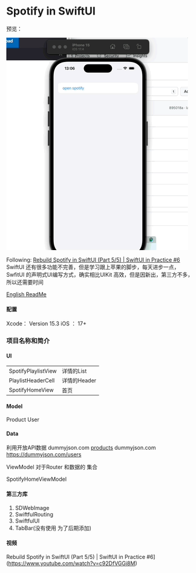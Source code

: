  
 
# **Spotify in SwiftUI** 
 
预览： 

 ![](PreviewFiles/Apr-27-2024%2013-07-31.gif)

Following: [Rebuild Spotify in SwiftUI \(Part 5/5\) | SwiftUI in Practice \#6](https://www.youtube.com/watch?v=c92DfVGGi8M)
SwiftUI 还有很多功能不完善，但是学习跟上苹果的脚步，每天进步一点，SwfitUI 的声明式UI编写方式，确实相比UIKit 高效，但是因新出，第三方不多，所以还需要时间
 
 [English ReadMe ](/README-E.md)


 #### 配置
Xcode： Version 15.3 
iOS ： 17+ 

### 项目名称和简介
#### UI
|       |           |
|---------------------|------------|
| SpotifyPlaylistView | 详情的List    |
| PlaylistHeaderCell  | 详情的Header  |
| SpotifyHomeView     | 首页         |

#### Model
Product
User

#### Data
利用开放API数据
dummyjson.com [products](https://dummyjson.com/products)
dummyjson.com  https://dummyjson.com/users

ViewModel
对于Router 和数据的 集合

SpotifyHomeViewModel

#### 第三方库
1. SDWebImage
2. SwiftfulRouting
3. SwiftfulUI
4. TabBar(没有使用 为了后期添加)
 
 
#### 视频
Rebuild Spotify in SwiftUI \(Part 5/5\) | SwiftUI in Practice \#6](https://www.youtube.com/watch?v=c92DfVGGi8M)

 